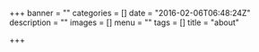 +++
banner = ""
categories = []
date = "2016-02-06T06:48:24Z"
description = ""
images = []
menu = ""
tags = []
title = "about"

+++
<!--more-->
